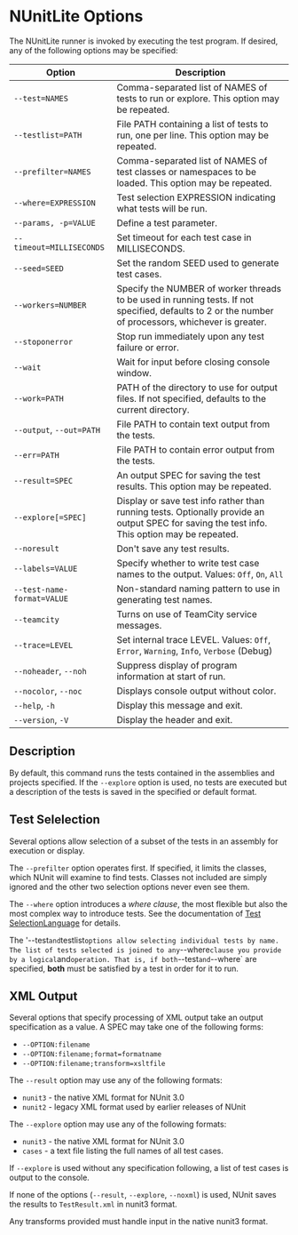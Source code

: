 # NUnitLite Options

The NUnitLite runner is invoked by executing the test program. If desired, any of the following options may be specified:

| Option | Description |
| ------ | ----------- |
| `--test=NAMES` | Comma-separated list of NAMES of tests to run or explore. This option may be repeated. |
| `--testlist=PATH` | File PATH containing a list of tests to run, one per line. This option may be repeated. |
| `--prefilter=NAMES` | Comma-separated list of NAMES of test classes or namespaces to be loaded. This option may be repeated. |
| `--where=EXPRESSION` | Test selection EXPRESSION indicating what tests will be run. |
| `--params, -p=VALUE` | Define a test parameter. |
| `--timeout=MILLISECONDS` | Set timeout for each test case in MILLISECONDS. |
| `--seed=SEED` | Set the random SEED used to generate test cases. |
| `--workers=NUMBER` | Specify the NUMBER of worker threads to be used in running tests. If not specified, defaults to 2 or the number of processors, whichever is greater. |
| `--stoponerror` | Stop run immediately upon any test failure or error. |
| `--wait` | Wait for input before closing console window. |
| `--work=PATH` | PATH of the directory to use for output files. If not specified, defaults to the current directory. |
| `--output`, `--out=PATH` | File PATH to contain text output from the tests. |
| `--err=PATH` | File PATH to contain error output from the tests. |
| `--result=SPEC` | An output SPEC for saving the test results. This option may be repeated. |
| `--explore[=SPEC]` | Display or save test info rather than running tests. Optionally provide an output SPEC for saving the test info. This option may be repeated. |
| `--noresult` | Don't save any test results. |
| `--labels=VALUE` | Specify whether to write test case names to the output. Values: `Off`, `On`, `All` |
| `--test-name-format=VALUE` | Non-standard naming pattern to use in generating test names. |
| `--teamcity` | Turns on use of TeamCity service messages. |
| `--trace=LEVEL` | Set internal trace LEVEL. Values: `Off`, `Error`, `Warning`, `Info`, `Verbose` (Debug) |
| `--noheader`, `--noh` | Suppress display of program information at start of run. |
| `--nocolor`, `--noc` | Displays console output without color. |
| `--help`, `-h` | Display this message and exit. |
| `--version`, `-V` | Display the header and exit. |

## Description

By default, this command runs the tests contained in the
assemblies and projects specified. If the `--explore` option
is used, no tests are executed but a description of the tests
is saved in the specified or default format.

## Test Selelection

Several options allow selection of a subset of the tests in an
assembly for execution or display.

The `--prefilter` option operates first. If specified, it 
limits the classes, which NUnit will examine to find tests.
Classes not included are simply ignored and the other two
selection options never even see them.

The `--where` option introduces a _where clause_, the most flexible
but also the most complex way to introduce tests. See the documentation of
[Test SelectionLanguage](https://docs.nunit.org/articles/nunit/running-tests/Test-Selection-Language.html)
for details.

The '--test` and `testlist` options allow selecting individual
tests by name. The list of tests selected is joined to any `--where`
clause you provide by a logical `and` operation. That is, if both
`--test` and `--where` are specified, __both__ must be satisfied by
a test in order for it to run.

## XML Output

Several options that specify processing of XML output take
an output specification as a value. A SPEC may take one of
the following forms:

* `--OPTION:filename`
* `--OPTION:filename;format=formatname`
* `--OPTION:filename;transform=xsltfile`

The `--result` option may use any of the following formats:

* `nunit3` - the native XML format for NUnit 3.0
* `nunit2` - legacy XML format used by earlier releases of NUnit

The `--explore` option may use any of the following formats:

* `nunit3` - the native XML format for NUnit 3.0
* `cases` - a text file listing the full names of all test cases.

If `--explore` is used without any specification following, a list of
test cases is output to the console.

If none of the options (`--result`, `--explore`, `--noxml`) is used,
NUnit saves the results to `TestResult.xml` in nunit3 format.

Any transforms provided must handle input in the native nunit3 format.
